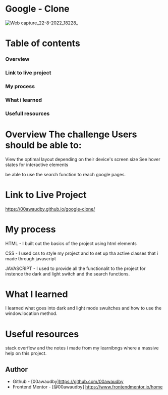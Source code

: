 # Google - Clone


![Web capture_22-8-2022_18228_](https://user-images.githubusercontent.com/84845712/185978049-08dc0e20-1ae7-4dd5-a866-48fb44689b34.jpeg)



# Table of contents
###  Overview
###  Link to live project
###  My process
###  What i learned
###  Usefull resources



# Overview The challenge Users should be able to:

View the optimal layout depending on their device's screen size See hover states for interactive elements

be able to use the search function to reach google pages.


# Link to Live Project 
https://00awaudby.github.io/google-clone/



# My process 

HTML - I built out the basics of the project using html elements 

CSS - I used css to style my project and to set up tha active classes that i made through javascript

JAVASCRIPT - I used to provide all the functionalit to the project for instence the dark and light switch and the search functions.


# What I learned
I learned what goes into dark and light mode swuitches and how to use the window.location method.




# Useful resources 

stack overflow and the notes i made from my learnibngs where a massive help on this project.




## Author

- Github - [00awaudby]https://github.com/00awaudby
- Frontend Mentor - [@00awaudby] https://www.frontendmentor.io/home

